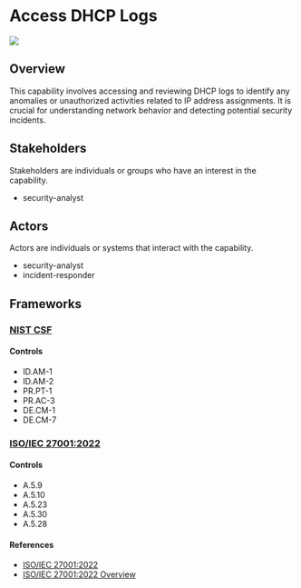 # Access DHCP Logs

![](https://img.shields.io/badge/P0001-preparation-white)

## Overview

This capability involves accessing and reviewing DHCP logs to identify any anomalies or unauthorized activities related to IP address assignments. It is crucial for understanding network behavior and detecting potential security incidents.

## Stakeholders
Stakeholders are individuals or groups who have an interest in the capability.

- security-analyst

## Actors
Actors are individuals or systems that interact with the capability.

- security-analyst
- incident-responder

## Frameworks
### [NIST CSF](../frameworks/F0003.md)

#### Controls

- ID.AM-1 
- ID.AM-2 
- PR.PT-1 
- PR.AC-3 
- DE.CM-1 
- DE.CM-7 

### [ISO/IEC 27001:2022](../frameworks/F0002.md)

#### Controls

- A.5.9 
- A.5.10 
- A.5.23 
- A.5.30 
- A.5.28 

#### References

- [ISO/IEC 27001:2022](https://www.iso.org/standard/82875.html)
- [ISO/IEC 27001:2022 Overview](https://www.iso.org/isoiec-27001-information-security.html)